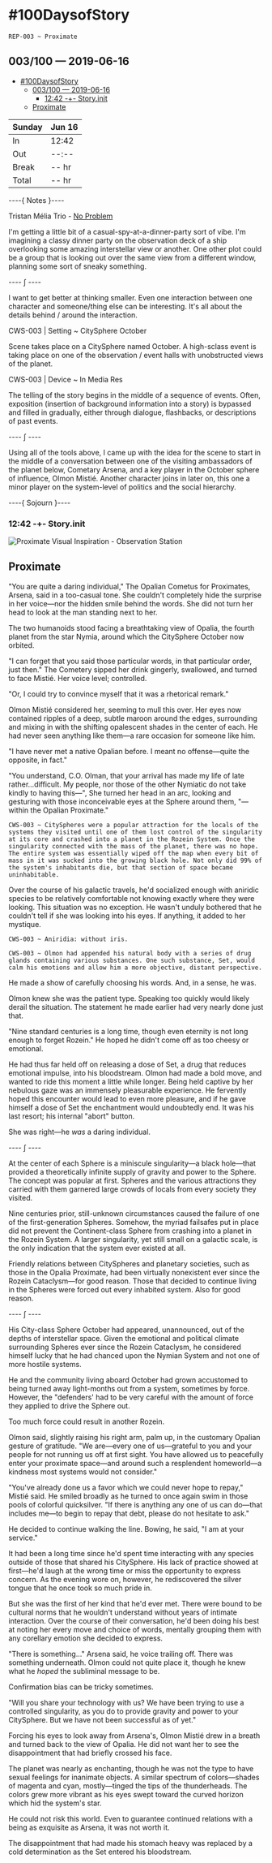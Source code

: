 # #100DaysofStory

    REP-003 ~ Proximate  

## 003/100 — 2019-06-16

- [#100DaysofStory](#100DaysofStory)
  - [003/100 — 2019-06-16](#003100--2019-06-16)
    - [12:42 -+- Story.init](#1242----Storyinit)
  - [Proximate](#Proximate)

| Sunday | Jun 16 |
| ------ | ------ |
| In     | 12:42  |
| Out    | --:--  |
| Break  | -- hr  |
| Total  | -- hr  |

----{ Notes }----

Tristan Mélia Trio - [No Problem](https://youtu.be/LZAft3xmwyE)

I'm getting a little bit of a casual-spy-at-a-dinner-party sort of vibe. I'm imagining a classy dinner party on the observation deck of a ship overlooking some amazing interstellar view or another. One other plot could be a group that is looking out over the same view from a different window, planning some sort of sneaky something.

---- ∫ ----

I want to get better at thinking smaller. Even one interaction between one character and someone/thing else can be interesting. It's all about the details behind / around the interaction.

CWS-003 | Setting ~ CitySphere October

Scene takes place on a CitySphere named October. A high-sclass event is taking place on one of the observation / event halls with unobstructed views of the planet.

CWS-003 | Device ~ In Media Res

The telling of the story begins in the middle of a sequence of events. Often, exposition (insertion of background information into a story) is bypassed and filled in gradually, either through dialogue, flashbacks, or descriptions of past events.

---- ∫ ----

Using all of the tools above, I came up with the idea for the scene to start in the middle of a conversation between one of the visiting ambassadors of the planet below, Cometary Arsena, and a key player in the October sphere of influence, Olmon Mistié. Another character joins in later on, this one a minor player on the system-level of politics and the social hierarchy.

----{ Sojourn }----

### 12:42 -+- Story.init

![Proximate Visual Inspiration - Observation Station](003-proximate.jpg)

## Proximate

"You are quite a daring individual," The Opalian Cometus for Proximates, Arsena, said in a too-casual tone. She couldn't completely hide the surprise in her voice—nor the hidden smile behind the words. She did not turn her head to look at the man standing next to her.

The two humanoids stood facing a breathtaking view of Opalia, the fourth planet from the star Nymia, around which the CitySphere October now orbited. 

"I can forget that you said those particular words, in that particular order, just then." The Cometery sipped her drink gingerly, swallowed, and turned to face Mistié. Her voice level; controlled.

"Or, I could try to convince myself that it was a rhetorical remark." 

Olmon Mistié considered her, seeming to mull this over. Her eyes now contained ripples of a deep, subtle maroon around the edges, surrounding and mixing in with the shifting opalescent shades in the center of each. He had never seen anything like them—a rare occasion for someone like him.

"I have never met a native Opalian before. I meant no offense—quite the opposite, in fact."

"You understand, C.O. Olman, that your arrival has made my life of late rather...difficult. My people, nor those of the other Nymiatic do not take kindly to having this—", She turned her head in an arc, looking and gesturing with those inconceivable eyes at the Sphere around them, "—within the Opalian Proximate."

    CWS-003 ~ CitySpheres were a popular attraction for the locals of the systems they visited until one of them lost control of the singularity at its core and crashed into a planet in the Rozein System. Once the singularity connected with the mass of the planet, there was no hope. The entire system was essentially wiped off the map when every bit of mass in it was sucked into the growing black hole. Not only did 99% of the system's inhabitants die, but that section of space became uninhabitable.

Over the course of his galactic travels, he'd socialized enough with aniridic species to be relatively comfortable not knowing exactly where they were looking. This situation was no exception. He wasn't unduly bothered that he couldn't tell if she was looking into his eyes. If anything, it added to her mystique.

    CWS-003 ~ Aniridia: without iris. 

    CWS-003 ~ Olmon had appended his natural body with a series of drug glands containing various substances. One such substance, Set, would calm his emotions and allow him a more objective, distant perspective.

He made a show of carefully choosing his words. And, in a sense, he was.

Olmon knew she was the patient type. Speaking too quickly would likely derail the situation. The statement he made earlier had very nearly done just that.

"Nine standard centuries is a long time, though even eternity is not long enough to forget Rozein." He hoped he didn't come off as too cheesy or emotional.

He had thus far held off on releasing a dose of Set, a drug that reduces emotional impulse, into his bloodstream. Olmon had made a bold move, and wanted to ride this moment a little while longer. Being held captive by her nebulous gaze was an immensely pleasurable experience. He fervently hoped this encounter would lead to even more pleasure, and if he gave himself a dose of Set the enchantment would undoubtedly end. It was his last resort; his internal "abort" button.

She was right—he _was_ a daring individual.

---- ∫ ----

At the center of each Sphere is a miniscule singularity—a black hole—that provided a theoretically infinite supply of gravity and power to the Sphere. The concept was popular at first. Spheres and the various attractions they carried with them garnered large crowds of locals from every society they visited.

Nine centuries prior, still-unknown circumstances caused the failure of one of the first-generation Spheres. Somehow, the myriad failsafes put in place did not prevent the Continent-class Sphere from crashing into a planet in the Rozein System. A larger singularity, yet still small on a galactic scale, is the only indication that the system ever existed at all.

Friendly relations between CitySpheres and planetary societies, such as those in the Opalia Proximate, had been virtually nonexistent ever since the Rozein Cataclysm—for good reason. Those that decided to continue living in the Spheres were forced out every inhabited system. Also for good reason.

---- ∫ ----

His City-class Sphere October had appeared, unannounced, out of the depths of interstellar space. Given the emotional and political climate surrounding Spheres ever since the Rozein Cataclysm, he considered himself lucky that he had chanced upon the Nymian System and not one of more hostile systems. 

He and the community living aboard October had grown accustomed to being turned away light-months out from a system, sometimes by force. However, the "defenders' had to be very careful with the amount of force they applied to drive the Sphere out.

Too much force could result in another Rozein.

Olmon said, slightly raising his right arm, palm up, in the customary Opalian gesture of gratitude. "We are—every one of us—grateful to you and your people for not running us off at first sight. You have allowed us to peacefully enter your proximate space—and around such a resplendent homeworld—a kindness most systems would not consider."

"You've already done us a favor which we could never hope to repay," Mistié said. He smiled broadly as he turned to once again swim in those pools of colorful quicksilver. "If there is anything any one of us can do—that includes me—to begin to repay that debt, please do not hesitate to ask."

He decided to continue walking the line. Bowing, he said, "I am at your service."

It had been a long time since he'd spent time interacting with any species outside of those that shared his CitySphere. His lack of practice showed at first—he'd laugh at the wrong time or miss the opportunity to express concern. As the evening wore on, however, he rediscovered the silver tongue that he once took so much pride in.

But she was the first of her kind that he'd ever met. There were bound to be cultural norms that he wouldn't understand without years of intimate interaction. Over the course of their conversation, he'd been doing his best at noting her every move and choice of words, mentally grouping them with any corellary emotion she decided to express.

"There is something..." Arsena said, he voice trailing off. There was something underneath. Olmon could not quite place it, though he knew what he _hoped_ the subliminal message to be.

Confirmation bias can be tricky sometimes.

"Will you share your technology with us? We have been trying to use a controlled singularity, as you do to provide gravity and power to your CitySphere. But we have not been successful as of yet."

Forcing his eyes to look away from Arsena's, Olmon Mistié drew in a breath and turned back to the view of Opalia. He did not want her to see the disappointment that had briefly crossed his face. 

The planet was nearly as enchanting, though he was not the type to have sexual feelings for inanimate objects. A similar spectrum of colors—shades of magenta and cyan, mostly—tinged the tips of the thunderheads. The colors grew more vibrant as his eyes swept toward the curved horizon which hid the system's star.

He could not risk this world. Even to guarantee continued relations with a being as exquisite as Arsena, it was not worth it.

The disappointment that had made his stomach heavy was replaced by a cold determination as the Set entered his bloodstream.


